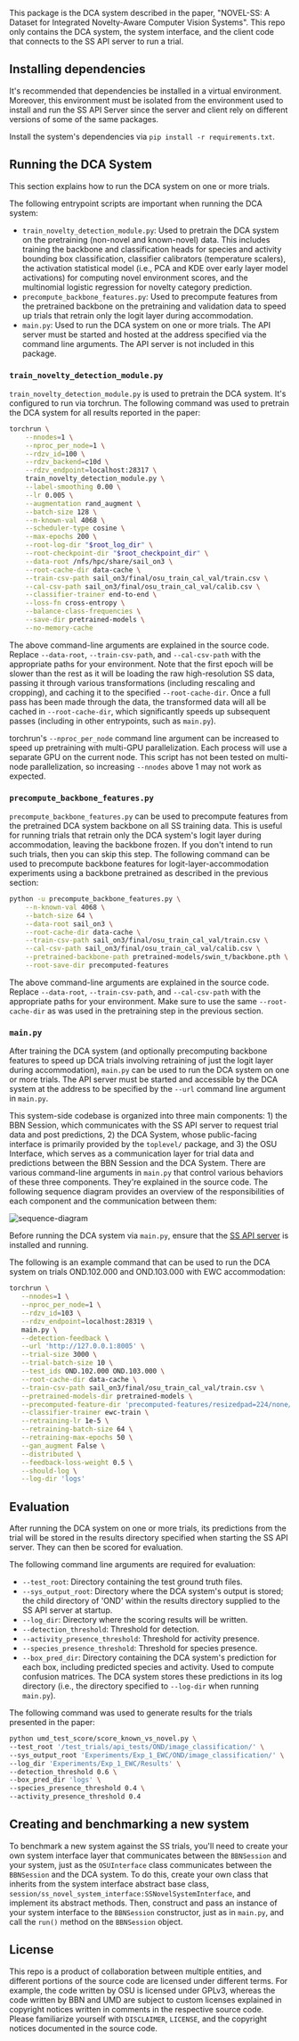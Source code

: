 This package is the DCA system described in the paper, "NOVEL-SS: A Dataset for Integrated Novelty-Aware Computer Vision Systems". This repo only contains the DCA system, the system interface, and the client code that connects to the SS API server to run a trial.

## Installing dependencies

It's recommended that dependencies be installed in a virtual environment. Moreover, this environment must be isolated from the environment used to install and run the SS API Server since the server and client rely on different versions of some of the same packages.

Install the system's dependencies via `pip install -r requirements.txt`.

## Running the DCA System
This section explains how to run the DCA system on one or more trials.

The following entrypoint scripts are important when running the DCA system:

- `train_novelty_detection_module.py`: Used to pretrain the DCA system on the pretraining (non-novel and known-novel) data. This includes training the backbone and classification heads for species and activity bounding box classification, classifier calibrators (temperature scalers), the activation statistical model (i.e., PCA and KDE over early layer model activations) for computing novel environment scores, and the multinomial logistic regression for novelty category prediction.
- `precompute_backbone_features.py`: Used to precompute features from the pretrained backbone on the pretraining and validation data to speed up trials that retrain only the logit layer during accommodation.
- `main.py`: Used to run the DCA system on one or more trials. The API server must be started and hosted at the address specified via the command line arguments. The API server is not included in this package.

### `train_novelty_detection_module.py`
`train_novelty_detection_module.py` is used to pretrain the DCA system. It's configured to run via torchrun. The following command was used to pretrain the DCA system for all results reported in the paper:

```bash
torchrun \
	--nnodes=1 \
	--nproc_per_node=1 \
	--rdzv_id=100 \
	--rdzv_backend=c10d \
	--rdzv_endpoint=localhost:28317 \
	train_novelty_detection_module.py \
	--label-smoothing 0.00 \
	--lr 0.005 \
	--augmentation rand_augment \
	--batch-size 128 \
	--n-known-val 4068 \
	--scheduler-type cosine \
	--max-epochs 200 \
	--root-log-dir "$root_log_dir" \
	--root-checkpoint-dir "$root_checkpoint_dir" \
	--data-root /nfs/hpc/share/sail_on3 \
	--root-cache-dir data-cache \
	--train-csv-path sail_on3/final/osu_train_cal_val/train.csv \
	--cal-csv-path sail_on3/final/osu_train_cal_val/calib.csv \
	--classifier-trainer end-to-end \
	--loss-fn cross-entropy \
	--balance-class-frequencies \
	--save-dir pretrained-models \
	--no-memory-cache
```

The above command-line arguments are explained in the source code. Replace `--data-root`, `--train-csv-path`, and `--cal-csv-path` with the appropriate paths for your environment. Note that the first epoch will be slower than the rest as it will be loading the raw high-resolution SS data, passing it through various transformations (including rescaling and cropping), and caching it to the specified `--root-cache-dir`. Once a full pass has been made through the data, the transformed data will all be cached in `--root-cache-dir`, which significantly speeds up subsequent passes (including in other entrypoints, such as `main.py`).

torchrun's `--nproc_per_node` command line argument can be increased to speed up pretraining with multi-GPU parallelization. Each process will use a separate GPU on the current node. This script has not been tested on multi-node parallelization, so increasing `--nnodes` above 1 may not work as expected.

### `precompute_backbone_features.py`
`precompute_backbone_features.py` can be used to precompute features from the pretrained DCA system backbone on all SS training data. This is useful for running trials that retrain only the DCA system's logit layer during accommodation, leaving the backbone frozen. If you don't intend to run such trials, then you can skip this step. The following command can be used to precompute backbone features for logit-layer-accommodation experiments using a backbone pretrained as described in the previous section:

```bash
python -u precompute_backbone_features.py \
	--n-known-val 4068 \
	--batch-size 64 \
	--data-root sail_on3 \
	--root-cache-dir data-cache \
	--train-csv-path sail_on3/final/osu_train_cal_val/train.csv \
	--cal-csv-path sail_on3/final/osu_train_cal_val/calib.csv \
	--pretrained-backbone-path pretrained-models/swin_t/backbone.pth \
	--root-save-dir precomputed-features
```

The above command-line arguments are explained in the source code. Replace `--data-root`, `--train-csv-path`, and `--cal-csv-path` with the appropriate paths for your environment. Make sure to use the same `--root-cache-dir` as was used in the pretraining step in the previous section.

### `main.py`
After training the DCA system (and optionally precomputing backbone features to speed up DCA trials involving retraining of just the logit layer during accommodation), `main.py` can be used to run the DCA system on one or more trials. The API server must be started and accessible by the DCA system at the address to be specified by the `--url` command line argument in `main.py`.

This system-side codebase is organized into three main components: 1) the BBN Session, which communicates with the SS API server to request trial data and post predictions, 2) the DCA System, whose public-facing interface is primarily provided by the `toplevel/` package, and 3) the OSU Interface, which serves as a communication layer for trial data and predictions between the BBN Session and the DCA System. There are various command-line arguments in `main.py` that control various behaviors of these three components. They're explained in the source code. The following sequence diagram provides an overview of the responsibilities of each component and the communication between them:

![sequence-diagram](https://github.com/guyera/ss-osu-system/assets/35271415/caae3f9b-c7d7-4d5c-8609-058762cc6605)

Before running the DCA system via `main.py`, ensure that the [SS API server](https://github.com/guyera/ss-api) is installed and running.

The following is an example command that can be used to run the DCA system on trials OND.102.000 and OND.103.000 with EWC accommodation:

```bash
torchrun \
   --nnodes=1 \
   --nproc_per_node=1 \
   --rdzv_id=103 \
   --rdzv_endpoint=localhost:28319 \
   main.py \
   --detection-feedback \
   --url 'http://127.0.0.1:8005' \
   --trial-size 3000 \
   --trial-batch-size 10 \
   --test_ids OND.102.000 OND.103.000 \
   --root-cache-dir data-cache \
   --train-csv-path sail_on3/final/osu_train_cal_val/train.csv \
   --pretrained-models-dir pretrained-models \
   --precomputed-feature-dir 'precomputed-features/resizedpad=224/none/normalized' \
   --classifier-trainer ewc-train \
   --retraining-lr 1e-5 \
   --retraining-batch-size 64 \
   --retraining-max-epochs 50 \
   --gan_augment False \
   --distributed \
   --feedback-loss-weight 0.5 \
   --should-log \
   --log-dir 'logs'
```

## Evaluation 
After running the DCA system on one or more trials, its predictions from the trial will be stored in the results directory specified when starting the SS API server. They can then be scored for evaluation.

The following command line arguments are required for evaluation:
- `--test_root`: Directory containing the test ground truth files.
- `--sys_output_root`: Directory where the DCA system's output is stored; the child directory of 'OND' within the results directory supplied to the SS API server at startup.
- `--log_dir`: Directory where the scoring results will be written.
- `--detection_threshold`: Threshold for detection.
- `--activity_presence_threshold`: Threshold for activity presence.
- `--species_presence_threshold`: Threshold for species presence.
- `--box_pred_dir`: Directory containing the DCA system's prediction for each box, including predicted species and activity. Used to compute confusion matrices. The DCA system stores these predictions in its log directory (i.e., the directory specified to `--log-dir` when running `main.py`).

The following command was used to generate results for the trials presented in the paper:

```bash
python umd_test_score/score_known_vs_novel.py \
--test_root '/test_trials/api_tests/OND/image_classification/' \
--sys_output_root 'Experiments/Exp_1_EWC/OND/image_classification/' \
--log_dir 'Experiments/Exp_1_EWC/Results' \
--detection_threshold 0.6 \
--box_pred_dir 'logs' \
--species_presence_threshold 0.4 \
--activity_presence_threshold 0.4
```

## Creating and benchmarking a new system
To benchmark a new system against the SS trials, you'll need to create your own system interface layer that communicates between the `BBNSession` and your system, just as the `OSUInterface` class communicates between the `BBNSession` and the DCA system. To do this, create your own class that inherits from the system interface abstract base class, `session/ss_novel_system_interface:SSNovelSystemInterface`, and implement its abstract methods. Then, construct and pass an instance of your system interface to the `BBNSession` constructor, just as in `main.py`, and call the `run()` method on the `BBNSession` object.

## License
This repo is a product of collaboration between multiple entities, and different portions of the source code are licensed under different terms. For example, the code written by OSU is licensed under GPLv3, whereas the code written by BBN and UMD are subject to custom licenses explained in copyright notices written in comments in the respective source code. Please familiarize yourself with `DISCLAIMER`, `LICENSE`, and the copyright notices documented in the source code.
